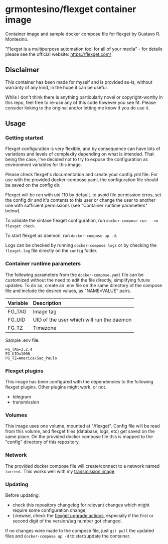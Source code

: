 # grmontesino/flexget container image

Container image and sample docker compose file for flexget by Gustavo R. Montesino.

"Flexget is a multipurpose automation tool for all of your media" - for details please see the official website: https://flexget.com/

## Disclaimer
This container has been made for myself and is provided as-is, without warranty of any kind, in the hope it can be useful.

While I don't think there is anything particularly novel or copyright-worthy in this repo, feel free to re-use any of this code however you see fit. Please consider linking to the original and/or letting me know if you do use it.

## Usage

### Getting started

Flexget configuration is very flexible, and by consequence can have lots of variations and levels of complexity depending on what is intended. That being the case, I've decided not to try to expose the configuration as environment variables for this image.

Please check flexget's documentation and create your config.yml file. For use with the provided docker-compose yaml, the configuration file should be saved on the config dir.

Flexget will be run with uid 110 by default. to avoid file permission erros, set the config dir and it's contents to this user or change the user to another one with sufficient permissions (see "Container runtime parameters" below).

To validate the sintaxe flexget configuration, run `docker-compose run --rm flexget check`.

To start flexget as daemon, run `docker-compose up -d`.

Logs can be checked by running `docker-compose logs` or by checking the `flexget.log` file directly on the `config` folder.

### Container runtime parameters

The following parameters from the `docker-compose.yaml` file can be customized without the need to edit the file directly, simplifying future updates. To do so, create an .env file on the same directory of the compose file and include the desired values, as "NAME=VALUE" pairs.

| Variable | Description |
|:---------|:------------|
| FG_TAG | Image tag |
| FG_UID | UID of the user which will run the daemon |
| FG_TZ | Timezone |

Sample .env file:

```
FG_TAG=3.2.4
FG_UID=1000
FG_TZ=America/Sao_Paulo
```

### Flexget plugins

This image has been configured with the dependencies to the following flexget plugins. Other plugins might work, or not.

* telegram
* transmission

### Volumes

This image uses one volume, mounted at "/flexget". Config file will be read from this volume, and flexget files (database, logs, etc) get saved on the same place. On the provided docker compose file this is mapped to the "config" directory of this repository.

### Network

The provided docker compose file will create/connect to a network named `torrent`. This works well with my [transmission image](https://github.com/grmontesino/docker-transmission)

### Updating

Before updating:

* check this repository changelog for relevant changes which might require some configuration change;
* Likewise, check the [flexget upgrade actions](https://flexget.com/UpgradeActions), especially if the first or second digit of the version/tag number got changed.

If no changes were made to the compose file, just `git pull` the updated files and `docker-compose up -d` to start/update the container.
